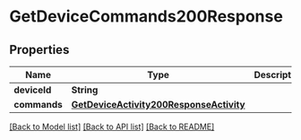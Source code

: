 # GetDeviceCommands200Response

## Properties
Name | Type | Description | Notes
------------ | ------------- | ------------- | -------------
**deviceId** | **String** |  | [optional] 
**commands** | [**GetDeviceActivity200ResponseActivity**](GetDeviceActivity200ResponseActivity.md) |  | [optional] 

[[Back to Model list]](../README.md#documentation-for-models) [[Back to API list]](../README.md#documentation-for-api-endpoints) [[Back to README]](../README.md)


